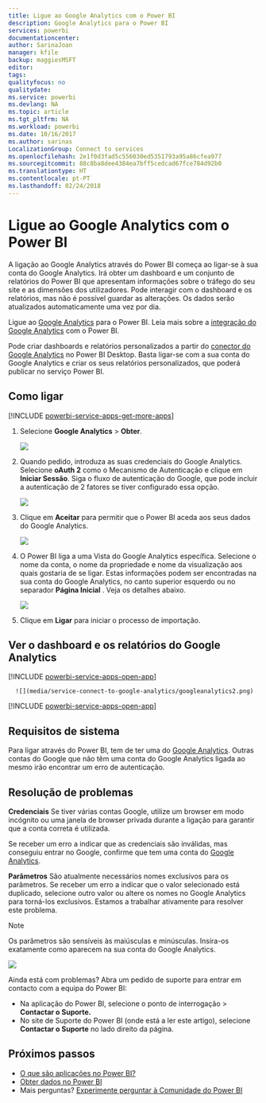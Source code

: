```yaml
---
title: Ligue ao Google Analytics com o Power BI
description: Google Analytics para o Power BI
services: powerbi
documentationcenter: 
author: SarinaJoan
manager: kfile
backup: maggiesMSFT
editor: 
tags: 
qualityfocus: no
qualitydate: 
ms.service: powerbi
ms.devlang: NA
ms.topic: article
ms.tgt_pltfrm: NA
ms.workload: powerbi
ms.date: 10/16/2017
ms.author: sarinas
LocalizationGroup: Connect to services
ms.openlocfilehash: 2e1f0d3fad5c556030ed5351793a95a86cfea977
ms.sourcegitcommit: 88c8ba8dee4384ea7bff5cedcad67fce784d92b0
ms.translationtype: HT
ms.contentlocale: pt-PT
ms.lasthandoff: 02/24/2018
---
```

# <a name="connect-to-google-analytics-with-power-bi"></a>Ligue ao Google Analytics com o Power BI
A ligação ao Google Analytics através do Power BI começa ao ligar-se à sua conta do Google Analytics. Irá obter um dashboard e um conjunto de relatórios do Power BI que apresentam informações sobre o tráfego do seu site e as dimensões dos utilizadores. Pode interagir com o dashboard e os relatórios, mas não é possível guardar as alterações. Os dados serão atualizados automaticamente uma vez por dia.

Ligue ao [Google Analytics](https://app.powerbi.com/getdata/services/google-analytics) para o Power BI. Leia mais sobre a [integração do Google Analytics](https://powerbi.microsoft.com/integrations/google-analytics) com o Power BI.

Pode criar dashboards e relatórios personalizados a partir do [conector do Google Analytics](service-google-analytics-connector.md) no Power BI Desktop. Basta ligar-se com a sua conta do Google Analytics e criar os seus relatórios personalizados, que poderá publicar no serviço Power BI.

## <a name="how-to-connect"></a>Como ligar
[!INCLUDE [powerbi-service-apps-get-more-apps](./includes/powerbi-service-apps-get-more-apps.md)]

1. Selecione **Google Analytics** \> **Obter**.
   
   ![](media/service-connect-to-google-analytics/ga.png)
2. Quando pedido, introduza as suas credenciais do Google Analytics. Selecione **oAuth 2** como o Mecanismo de Autenticação e clique em **Iniciar Sessão**. Siga o fluxo de autenticação do Google, que pode incluir a autenticação de 2 fatores se tiver configurado essa opção.
   
   ![](media/service-connect-to-google-analytics/creds.png)
3. Clique em **Aceitar** para permitir que o Power BI aceda aos seus dados do Google Analytics.
   
   ![](media/service-connect-to-google-analytics/googleanalytics.png)
4. O Power BI liga a uma Vista do Google Analytics específica. Selecione o nome da conta, o nome da propriedade e nome da visualização aos quais gostaria de se ligar. Estas informações podem ser encontradas na sua conta do Google Analytics, no canto superior esquerdo ou no separador **Página Inicial** . Veja os detalhes abaixo. 
   
   ![](media/service-connect-to-google-analytics/params2.png)
5. Clique em **Ligar** para iniciar o processo de importação. 

## <a name="view-the-google-analytics-dashboard-and-reports"></a>Ver o dashboard e os relatórios do Google Analytics
[!INCLUDE [powerbi-service-apps-open-app](./includes/powerbi-service-apps-open-app.md)]

      ![](media/service-connect-to-google-analytics/googleanalytics2.png)

[!INCLUDE [powerbi-service-apps-open-app](./includes/powerbi-service-apps-what-now.md)]

## <a name="system-requirements"></a>Requisitos de sistema
Para ligar através do Power BI, tem de ter uma do [Google Analytics](https://www.google.com/analytics/). Outras contas do Google que não têm uma conta do Google Analytics ligada ao mesmo irão encontrar um erro de autenticação.

## <a name="troubleshooting"></a>Resolução de problemas
**Credenciais** Se tiver várias contas Google, utilize um browser em modo incógnito ou uma janela de browser privada durante a ligação para garantir que a conta correta é utilizada.

Se receber um erro a indicar que as credenciais são inválidas, mas conseguiu entrar no Google, confirme que tem uma conta do [Google Analytics](https://www.google.com/analytics/).

**Parâmetros** São atualmente necessários nomes exclusivos para os parâmetros. Se receber um erro a indicar que o valor selecionado está duplicado, selecione outro valor ou altere os nomes no Google Analytics para torná-los exclusivos. Estamos a trabalhar ativamente para resolver este problema.

>[!NOTE]
>Os parâmetros são sensíveis às maiúsculas e minúsculas. Insira-os exatamente como aparecem na sua conta do Google Analytics.

![](media/service-connect-to-google-analytics/pbi_googleanalytics1.png)

Ainda está com problemas? Abra um pedido de suporte para entrar em contacto com a equipa do Power BI:

* Na aplicação do Power BI, selecione o ponto de interrogação \> **Contactar o Suporte.**
* No site de Suporte do Power BI (onde está a ler este artigo), selecione **Contactar o Suporte** no lado direito da página.

## <a name="next-steps"></a>Próximos passos
* [O que são aplicações no Power BI?](service-install-use-apps.md)
* [Obter dados no Power BI](service-get-data.md)
* Mais perguntas? [Experimente perguntar à Comunidade do Power BI](http://community.powerbi.com/)

